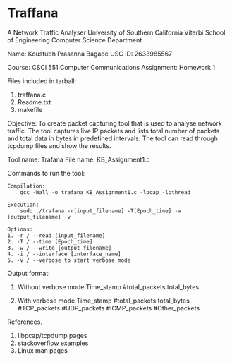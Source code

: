 Traffana
========

A Network Traffic Analyser
University of Southern California
Viterbi School of Engineering
Computer Science Department

Name: Koustubh Prasanna Bagade
USC ID: 2633985567

Course: CSCI 551:Computer Communications
Assignment: Homework 1

Files included in tarball:
1. traffana.c
2. Readme.txt
3. makefile

Objective:
To create packet capturing tool that is used to analyse network traffic.
The tool captures live IP packets and lists total number of packets and total data in bytes in predefined intervals.
The tool can read through tcpdump files and show the results.

Tool name: Trafana
File name: KB_Assignment1.c

Commands to run the tool:

	Compilation:
		gcc -Wall -o trafana KB_Assignment1.c -lpcap -lpthread
		
	Execution: 
		sudo ./trafana -r[input_filename] -T[Epoch_time] -w [output_filename] -v
		
	Options:
	1. -r / --read [input_filename]
	2. -T / --time [Epoch_time]
	3. -w / --write [output_filename]
	4. -i / --interface [interface_name]
	5. -v / --verbose to start verbose mode
	
Output format:
1. Without verbose mode
	Time_stamp  #total_packets total_bytes
	
2. With verbose mode
	Time_stamp #total_packets total_bytes #TCP_packets #UDP_packets #ICMP_packets #Other_packets 

References.
1. libpcap/tcpdump pages
2. stackoverflow examples
3. Linux man pages

	